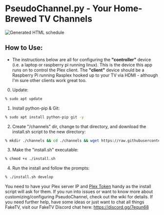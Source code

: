 # PseudoChannel.py - Your Home-Brewed TV Channels

![Generated HTML schedule](https://i.imgur.com/1Eh76WP.png)

## How to Use:

- The instructions below are all for configuring the **"controller"** device (i.e. a laptop or raspberry pi running linux). This is the device this app runs on to control the Plex client. The **"client"** device should be a Raspberry Pi running Rasplex hooked up to your TV via HDMI - although I'm sure other clients work great too. 

0. Update:

```bash
% sudo apt update
```

1. Install python-pip & Git:

```bash
% sudo apt install python-pip git -y
```

2. Create "/channels" dir, change to that directory, and download the install.sh script to the new directory:

```bash
% mkdir ./channels && cd ./channels && wget https://raw.githubusercontent.com/FakeTV/pseudo-channel/master/main-dir/install.sh .
```

3. Make the "install.sh" executable:

```bash
% chmod +x ./install.sh
```

4. Run the install and follow the prompts:

```bash
% ./install.sh develop
```

You need to have your Plex server IP and [Plex Token](https://bit.ly/2p7RtOu) handy as the install script will ask for them. If you run into issues or want to know more about customizing/configuring PseudoChannel, check out the wiki for details. If you need further help, have some ideas or just want to chat all things FakeTV, visit our FakeTV Discord chat here: https://discord.gg/7equn68
